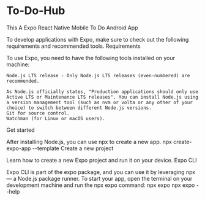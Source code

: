 # To-Do-Hub
This A Expo React Native Mobile To Do Android App

To develop applications with Expo, make sure to check out the following requirements and recommended tools.
Requirements

To use Expo, you need to have the following tools installed on your machine:

    Node.js LTS release - Only Node.js LTS releases (even-numbered) are recommended.

    As Node.js officially states, "Production applications should only use Active LTS or Maintenance LTS releases". You can install Node.js using a version management tool (such as nvm or volta or any other of your choice) to switch between different Node.js versions.
    Git for source control.
    Watchman (for Linux or macOS users).

Get started

After installing Node.js, you can use npx to create a new app.
npx create-expo-app --template
Create a new project

Learn how to create a new Expo project and run it on your device.
Expo CLI

Expo CLI is part of the expo package, and you can use it by leveraging npx — a Node.js package runner. To start your app, open the terminal on your development machine and run the npx expo command:
npx expo
npx expo --help
